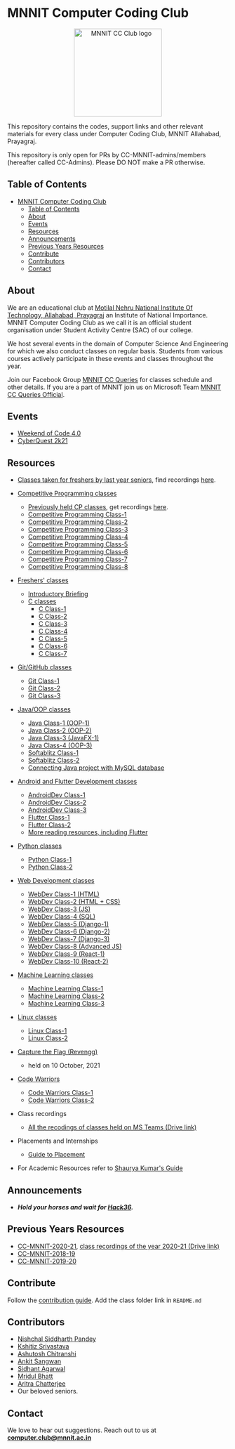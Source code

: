 <head>
    <meta property='og:image' content='{{site.url}}/{{page.image}}'/>
    <meta property='og:type' content='website' />
</head>

# MNNIT Computer Coding Club

<div align="center">
    <img src="./cclogo.png" alt="MNNIT CC Club logo" height=200/>
</div>

This repository contains the codes, support links and other relevant materials for every class under Computer Coding Club, MNNIT Allahabad, Prayagraj.

This repository is only open for PRs by CC-MNNIT-admins/members (hereafter called CC-Admins). Please DO NOT make a PR otherwise.


## Table of Contents

- [MNNIT Computer Coding Club](#mnnit-computer-coding-club)
  - [Table of Contents](#table-of-contents)
  - [About](#about)
  - [Events](#events)
  - [Resources](#resources)
  - [Announcements](#announcements)
  - [Previous Years Resources](#previous-years-resources)
  - [Contribute](#contribute)
  - [Contributors](#contributors)
  - [Contact](#contact)

## About

We are an educational club at [Motilal Nehru National Institute Of Technology, Allahabad, Prayagraj](http://www.mnnit.ac.in/) an Institute of National Importance. MNNIT Computer Coding Club as we call it is an official student organisation under Student Activity Centre (SAC) of our college.

We host several events in the domain of Computer Science And Engineering for which we also conduct classes on regular basis. Students from various courses actively participate in these events and classes throughout the year.

Join our Facebook Group [MNNIT CC Queries](https://www.facebook.com/groups/ccqueries/) for classes schedule and other details.
If you are a part of MNNIT join us on Microsoft Team [MNNIT CC Queries Official](https://bit.ly/ccqueriesteam).

## Events

- [Weekend of Code 4.0](WeekendOfCode)
- [CyberQuest 2k21](CyberQuest2k21)

## Resources

- [Classes taken for freshers by last year seniors](https://github.com/CC-MNNIT/2020-21-Classes/tree/master/Freshers), find recordings [here](https://drive.google.com/drive/folders/1T4PSadZL0A7pgWy3v-9plHNP-OpJgc6S?usp=sharing).

- [Competitive Programming classes](CompetitiveProgramming)
    - [Previously held CP classes](https://github.com/CC-MNNIT/2020-21-Classes/tree/master/Freshers/First_Year_Competitive_Programming), get recordings [here](https://drive.google.com/drive/folders/1yyjYXB__RQWaOCL739X_96e6FHsqJcPQ?usp=sharing).
    - [Competitive Programming Class-1](CompetitiveProgramming/2021_05_05_CPClass-1)
    - [Competitive Programming Class-2](CompetitiveProgramming/2021_08_01_CPClass-2)
    - [Competitive Programming Class-3](CompetitiveProgramming/2021_08_08_CPClass-3)
    - [Competitive Programming Class-4](CompetitiveProgramming/2021_08_15_CPClass-4)
    - [Competitive Programming Class-5](CompetitiveProgramming/2021_08_21_CPClass-5)
    - [Competitive Programming Class-6](CompetitiveProgramming/2021_10_27_CPClass-6)
    - [Competitive Programming Class-7](CompetitiveProgramming/2021_10_31_CPClass-7)
    - [Competitive Programming Class-8](CompetitiveProgramming/2021_11_18_CPCLass-8)

- [Freshers' classes](Freshers)
    - [Introductory Briefing](Freshers/Introduction)
    - [C classes](Freshers/C)
        - [C Class-1](Freshers/C/2022_01_22_CClass-1)
        - [C Class-2](Freshers/C/2022_01_23_CClass-2)
        - [C Class-3](Freshers/C/2022_01_29_CClass-3)
        - [C Class-4](Freshers/C/2022_01_30_CClass-4)
        - [C Class-5](Freshers/C/2022_02_06_CClass-5)
        - [C Class-6](Freshers/C/2022_02_12_CClass-6)
        - [C Class-7](Freshers/C/2022_02_13_CClass-7)

- [Git/GitHub classes](Git-GitHub)
    - [Git Class-1](Git-GitHub/2021_04_20_GitClass-1)
    - [Git Class-2](Git-GitHub/2021_04_21_GitClass-2)
    - [Git Class-3](Git-GitHub/2021_04_22_GitClass-3)

- [Java/OOP classes](Java)
    - [Java Class-1 (OOP-1)](Java/2021_04_22_JavaClass-1)
    - [Java Class-2 (OOP-2)](Java/2021_04_25_JavaClass-2)
    - [Java Class-3 (JavaFX-1)](Java/2021_04_27_JavaClass-3)
    - [Java Class-4 (OOP-3)](Java/2021_04_30_JavaClass-4)
    - [Softablitz Class-1](Java/2021_11_02_SoftablitzClass-1)
    - [Softablitz Class-2](Java/2021_11_24_Softablitz_Class-2)
    - [Connecting Java project with MySQL database](Java/JavaMySQLNotes)

- [Android and Flutter Development classes](Android)
    - [AndroidDev Class-1](Android/2021_05_09_AndroidClass-1)
    - [AndroidDev Class-2](Android/2021_05_11_AndroidClass-2)
    - [AndroidDev Class-3](Android/2021_05_13_AndroidClass-3)
    - [Flutter Class-1](Android/2021_10_25_FlutterClass-1)
    - [Flutter Class-2](Android/2021_11_20_FlutterClass-2)
    - [More reading resources, including Flutter](Android/MoreResources.md)

- [Python classes](Python)
    - [Python Class-1](Python/2021_05_06_PythonClass-1)
    - [Python Class-2](Python/2021_05_08_PythonClass-2)

- [Web Development classes](WebDev)
    - [WebDev Class-1 (HTML)](WebDev/2021_04_24_WebClass-1)
    - [WebDev Class-2 (HTML + CSS)](WebDev/2021_04_26_WebClass-2)
    - [WebDev Class-3 (JS)](WebDev/2021_04_28_WebClass-3)
    - [WebDev Class-4 (SQL)](WebDev/2021_05_01_WebClass-4)
    - [WebDev Class-5 (Django-1)](WebDev/2021_05_10_WebClass-5)
    - [WebDev Class-6 (Django-2)](WebDev/2021_05_12_WebClass-6)
    - [WebDev Class-7 (Django-3)](WebDev/2021_05_14_WebClass-7)
    - [WebDev Class-8 (Advanced JS)](WebDev/2021_10_29_WebClass-8)
    - [WebDev Class-9 (React-1)](WebDev/2021_11_17_WebClass-9)
    - [WebDev Class-10 (React-2)](WebDev/2021_11_19_WebClass-10)

- [Machine Learning classes](MachineLearning)
    - [Machine Learning Class-1](MachineLearning/2021-04-29_ML-Class-1)
    - [Machine Learning Class-2](MachineLearning/2021-05-03_ML-Class-2)
    - [Machine Learning Class-3](MachineLearning/2021-10-30_ML-Class-3)

- [Linux classes](Linux)
    - [Linux Class-1](Linux/2021_09_05_LinuxClass-1)
    - [Linux Class-2](Linux/2021_10_08_LinuxClass-2)

- [Capture the Flag (Revengg)](Capture-the-Flag)
    - held on 10 October, 2021

- [Code Warriors](CodeWarrior)
    - [Code Warriors Class-1](CodeWarrior/2021_10_09_CodeWarrior-Class-1)
    - [Code Warriors Class-2](CodeWarrior/2021_10_11_CodeWarrior-Class-2)

- Class recordings
    - [All the recodings of classes held on MS Teams (Drive link)](https://drive.google.com/drive/folders/14UTduGJfnltoc5sEgNX4Qrq4mCEJdz2K?usp=sharing)

- Placements and Internships
	- [Guide to Placement](Placements)

- For Academic Resources refer to [Shaurya Kumar's Guide](https://shauryashares.weebly.com/)

## Announcements

- ***Hold your horses and wait for [Hack36](https://www.hack36.com).***

## Previous Years Resources

- [CC-MNNIT-2020-21](https://cc-mnnit.github.io/2020-21-Classes/), [class recordings of the year 2020-21 (Drive link)](https://drive.google.com/drive/folders/1VKNH9mT945nq6hFZDk9kSN4ibQhWfj_L?usp=sharing)
- [CC-MNNIT-2018-19](https://cc-mnnit.github.io/2018-19-Classes/)
- [CC-MNNIT-2019-20](https://cc-mnnit.github.io/2019-20-Classes/)

## Contribute

Follow the [contribution guide](./CONTRIBUTING.md). Add the class folder link in `README.md`

## Contributors

* [Nishchal Siddharth Pandey](https://github.com/nisiddharth/)
* [Kshitiz Srivastava](https://github.com/pirateksh/)
* [Ashutosh Chitranshi](https://github.com/ashu12chi/)
* [Ankit Sangwan](https://github.com/ankitsangwan1999/)
* [Sidhant Agarwal](https://github.com/sidhantagar/)
* [Mridul Bhatt](https://github.com/embiway/)
* [Aritra Chatterjee](https://github.com/Arc29/)
* Our beloved seniors.

## Contact

We love to hear out suggestions. Reach out to us at [<strong>computer.club@mnnit.ac.in</strong>](mailto:computer.club@mnnit.ac.in)
